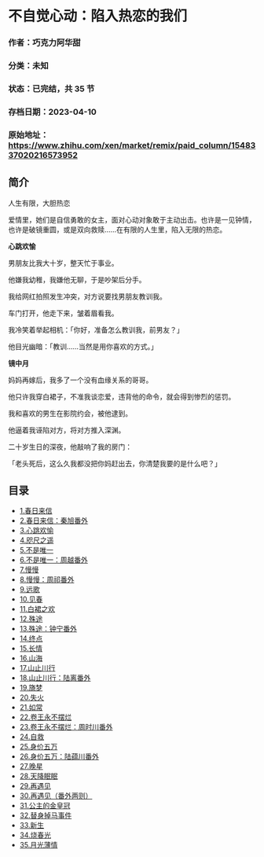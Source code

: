 # 不自觉心动：陷入热恋的我们

### 作者：巧克力阿华甜

### 分类：未知

### 状态：已完结，共 35 节
### 存档日期：2023-04-10

### 原始地址：https://www.zhihu.com/xen/market/remix/paid_column/1548337020216573952


## 简介
人生有限，大胆热恋


爱情里，她们是自信勇敢的女主，面对心动对象敢于主动出击。也许是一见钟情，也许是破镜重圆，或是双向救赎……在有限的人生里，陷入无限的热恋。


**心跳欢愉**


男朋友比我大十岁，整天忙于事业。


他嫌我幼稚，我嫌他无聊，于是吵架后分手。


我给网红拍照发生冲突，对方说要找男朋友教训我。


车门打开，他走下来，皱着眉看我。


我冷笑着举起相机：「你好，准备怎么教训我，前男友？」


他目光幽暗：「教训……当然是用你喜欢的方式。」


**镜中月**


妈妈再嫁后，我多了一个没有血缘关系的哥哥。


他只许我穿白裙子，不准我谈恋爱，违背他的命令，就会得到惨烈的惩罚。


我和喜欢的男生在影院约会，被他逮到。


他逼着我诬陷对方，将对方推入深渊。


二十岁生日的深夜，他敲响了我的房门：


「老头死后，这么久我都没把你妈赶出去，你清楚我要的是什么吧？」




## 目录
- [1.春日来信](1.春日来信.md)
- [2.春日来信：秦旭番外](2.春日来信：秦旭番外.md)
- [3.心跳欢愉](3.心跳欢愉.md)
- [4.咫尺之遥](4.咫尺之遥.md)
- [5.不是唯一](5.不是唯一.md)
- [6.不是唯一：周越番外](6.不是唯一：周越番外.md)
- [7.慢慢](7.慢慢.md)
- [8.慢慢：周祁番外](8.慢慢：周祁番外.md)
- [9.远歌](9.远歌.md)
- [10.见春](10.见春.md)
- [11.白裙之欢](11.白裙之欢.md)
- [12.殊途](12.殊途.md)
- [13.殊途：钟宁番外](13.殊途：钟宁番外.md)
- [14.终点](14.终点.md)
- [15.长情](15.长情.md)
- [16.山海](16.山海.md)
- [17.山止川行](17.山止川行.md)
- [18.山止川行：陆离番外](18.山止川行：陆离番外.md)
- [19.旖梦](19.旖梦.md)
- [20.失火](20.失火.md)
- [21.如常](21.如常.md)
- [22.卷王永不摆烂](22.卷王永不摆烂.md)
- [23.卷王永不摆烂：周时川番外](23.卷王永不摆烂：周时川番外.md)
- [24.自救](24.自救.md)
- [25.身价五万](25.身价五万.md)
- [26.身价五万：陆蕴川番外](26.身价五万：陆蕴川番外.md)
- [27.晚星](27.晚星.md)
- [28.天降眠眠](28.天降眠眠.md)
- [29.再遇见](29.再遇见.md)
- [30.再遇见（番外两则）](30.再遇见（番外两则）.md)
- [31.公主的金皇冠](31.公主的金皇冠.md)
- [32.替身掉马事件](32.替身掉马事件.md)
- [33.新生](33.新生.md)
- [34.烧春光](34.烧春光.md)
- [35.月光薄情](35.月光薄情.md)